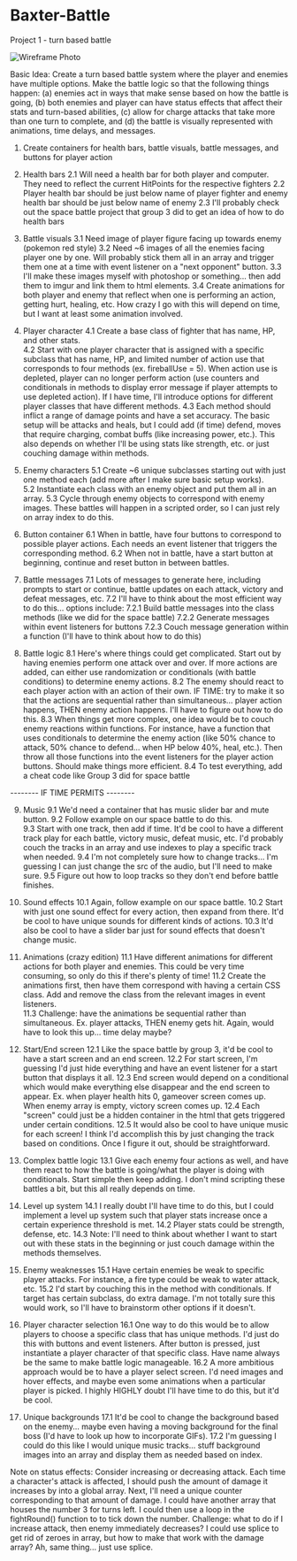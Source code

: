 # Baxter-Battle
Project 1 - turn based battle

![Wireframe Photo](https://i.imgur.com/6slKcgE.jpg)

Basic Idea: Create a turn based battle system where the player and enemies have multiple options.  Make the battle logic so that the following things happen: (a) enemies act in ways that make sense based on how the battle is going, (b) both enemies and player can have status effects that affect their stats and turn-based abilities, (c) allow for charge attacks that take more than one turn to complete, and (d) the battle is visually represented with animations, time delays, and messages.  

1. Create containers for health bars, battle visuals, battle messages, and buttons for player action

2. Health bars
  2.1 Will need a health bar for both player and computer.  They need to reflect the current HitPoints for the respective fighters
  2.2 Player health bar should be just below name of player fighter and enemy health bar should be just below name of enemy
  2.3 I'll probably check out the space battle project that group 3 did to get an idea of how to do health bars

3. Battle visuals
  3.1 Need image of player figure facing up towards enemy (pokemon red style)
  3.2 Need ~6 images of all the enemies facing player one by one.  Will probably stick them all in an array and trigger them one at a time with event listener on a "next opponent" button.
  3.3 I'll make these images myself with photoshop or something... then add them to imgur and link them to html elements.
  3.4 Create animations for both player and enemy that reflect when one is performing an action, getting hurt, healing, etc.  How crazy I go with this will depend on time, but I want at least some animation involved.

4. Player character
  4.1 Create a base class of fighter that has name, HP, and other stats.  
  4.2 Start with one player character that is assigned with a specific subclass that has name, HP, and limited number of action use that corresponds to four methods (ex. fireballUse = 5).  When action use is depleted, player can no longer perform action (use counters and conditionals in methods to display error message if player attempts to use depleted action).  If I have time, I'll introduce options for different player classes that have different methods.
  4.3 Each method should inflict a range of damage points and have a set accuracy.  The basic setup will be attacks and heals, but I could add (if time) defend, moves that require charging, combat buffs (like increasing power, etc.).  This also depends on whether I'll be using stats like strength, etc. or just couching damage within methods.

5. Enemy characters
  5.1 Create ~6 unique subclasses starting out with just one method each (add more after I make sure basic setup works).  
  5.2 Instantiate each class with an enemy object and put them all in an array.
  5.3 Cycle through enemy objects to correspond with enemy images.  These battles will happen in a scripted order, so I can just rely on array index to do this.

6. Button container
  6.1 When in battle, have four buttons to correspond to possible player actions.  Each needs an event listener that triggers the corresponding method.
  6.2 When not in battle, have a start button at beginning, continue and reset button in between battles. 

7. Battle messages
  7.1 Lots of messages to generate here, including prompts to start or continue, battle updates on each attack, victory and defeat messages, etc.
  7.2 I'll have to think about the most efficient way to do this... options include:
    7.2.1 Build battle messages into the class methods (like we did for the space battle)
    7.2.2 Generate messages within event listeners for buttons
    7.2.3 Couch message generation within a function (I'll have to think about how to do this)

8. Battle logic
  8.1 Here's where things could get complicated.  Start out by having enemies perform one attack over and over.  If more actions are added, can either use randomization or conditionals (with battle conditions) to determine enemy actions.
  8.2 The enemy should react to each player action with an action of their own.  IF TIME: try to make it so that the actions are sequential rather than simultaneous... player action happens, THEN enemy action happens.  I'll have to figure out how to do this.
  8.3 When things get more complex, one idea would be to couch enemy reactions within functions.  For instance, have a function that uses conditionals to determine the enemy action (like 50% chance to attack, 50% chance to defend... when HP below 40%, heal, etc.).  Then throw all those functions into the event listeners for the player action buttons.  Should make things more efficient.
  8.4 To test everything, add a cheat code like Group 3 did for space battle

  -------- IF TIME PERMITS --------

9. Music
  9.1 We'd need a container that has music slider bar and mute button.
  9.2 Follow example on our space battle to do this.  
  9.3 Start with one track, then add if time.  It'd be cool to have a different track play for each battle, victory music, defeat music, etc.  I'd probably couch the tracks in an array and use indexes to play a specific track when needed.
  9.4 I'm not completely sure how to change tracks... I'm guessing I can just change the src of the audio, but I'll need to make sure.
  9.5 Figure out how to loop tracks so they don't end before battle finishes.

10. Sound effects
  10.1 Again, follow example on our space battle.
  10.2 Start with just one sound effect for every action, then expand from there.  It'd be cool to have unique sounds for different kinds of actions.
  10.3 It'd also be cool to have a slider bar just for sound effects that doesn't change music.

11. Animations (crazy edition)
  11.1 Have different animations for different actions for both player and enemies.  This could be very time consuming, so only do this if there's plenty of time!
  11.2 Create the animations first, then have them correspond with having a certain CSS class.  Add and remove the class from the relevant images in event listeners.  
  11.3 Challenge: have the animations be sequential rather than simultaneous.  Ex. player attacks, THEN enemy gets hit.  Again, would have to look this up... time delay maybe?

12. Start/End screen
  12.1 Like the space battle by group 3, it'd be cool to have a start screen and an end screen.
  12.2 For start screen, I'm guessing I'd just hide everything and have an event listener for a start button that displays it all.
  12.3 End screen would depend on a conditional which would make everything else disappear and the end screen to appear.  Ex. when player health hits 0, gameover screen comes up.  When enemy array is empty, victory screen comes up.
  12.4 Each "screen" could just be a hidden container in the html that gets triggered under certain conditions.
  12.5 It would also be cool to have unique music for each screen!  I think I'd accomplish this by just changing the track based on conditions.  Once I figure it out, should be straightforward.

13. Complex battle logic
  13.1 Give each enemy four actions as well, and have them react to how the battle is going/what the player is doing with conditionals.  Start simple then keep adding.  I don't mind scripting these battles a bit, but this all really depends on time.

14. Level up system
  14.1 I really doubt I'll have time to do this, but I could implement a level up system such that player stats increase once a certain experience threshold is met.
  14.2 Player stats could be strength, defense, etc.
  14.3 Note: I'll need to think about whether I want to start out with these stats in the beginning or just couch damage within the methods themselves.  

15. Enemy weaknesses
  15.1 Have certain enemies be weak to specific player attacks.  For instance, a fire type could be weak to water attack, etc.
  15.2 I'd start by couching this in the method with conditionals.  If target has certain subclass, do extra damage.  I'm not totally sure this would work, so I'll have to brainstorm other options if it doesn't.

16. Player character selection
  16.1 One way to do this would be to allow players to choose a specific class that has unique methods.  I'd just do this with buttons and event listeners.  After button is pressed, just instantiate a player character of that specific class.  Have name always be the same to make battle logic manageable.
  16.2 A more ambitious approach would be to have a player select screen.  I'd need images and hover effects, and maybe even some animations when a particular player is picked.  I highly HIGHLY doubt I'll have time to do this, but it'd be cool.

17. Unique backgrounds
  17.1 It'd be cool to change the background based on the enemy... maybe even having a moving background for the final boss (I'd have to look up how to incorporate GIFs).
  17.2 I'm guessing I could do this like I would unique music tracks... stuff background images into an array and display them as needed based on index.

Note on status effects:
  Consider increasing or decreasing attack.  Each time a character's attack is affected, I should push the amount of damage it increases by into a global array.  Next, I'll need a unique counter corresponding to that amount of damage.  I could have another array that houses the number 3 for turns left.  I could then use a loop in the fightRound() function to to tick down the number.  Challenge: what to do if I increase attack, then enemy immediately decreases? I could use splice to get rid of zeroes in array, but how to make that work with the damage array?  Ah, same thing... just use splice.
